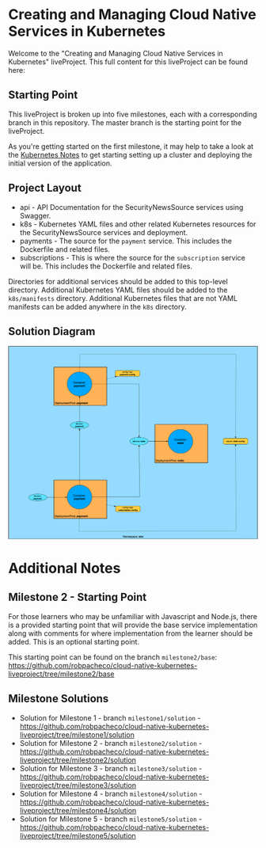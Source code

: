 # Creating and Managing Cloud Native Services in Kubernetes

Welcome to the "Creating and Managing Cloud Native Services in Kubernetes" liveProject. This full content for this liveProject can be found here: <fill in URL here>

## Starting Point

This liveProject is broken up into five milestones, each with a corresponding branch in this repository. The master branch is the starting point for the liveProject.

As you're getting started on the first milestone, it may help to take a look at the [Kubernetes Notes](notes/KUBERNETES.md) to get starting setting up a cluster and deploying
the initial version of the application.

## Project Layout

* api - API Documentation for the SecurityNewsSource services using Swagger.
* k8s - Kubernetes YAML files and other related Kubernetes resources for the SecurityNewsSource services and deployment.
* payments - The source for the `payment` service. This includes the Dockerfile and related files.
* subscriptions - This is where the source for the `subscription` service will be. This includes the Dockerfile and related files.

Directories for additional services should be added to this top-level directory. Additional Kubernetes YAML files should
be added to the `k8s/manifests` directory. Additional Kubernetes files that are not YAML manifests can be added anywhere
in the `k8s` directory.

## Solution Diagram

![Solution](diagrams/Milestone2-End.png)

# Additional Notes 

## Milestone 2 - Starting Point

For those learners who may be unfamiliar with Javascript and Node.js, there is a provided starting point that will provide the base service implementation along with comments for where implementation from the learner should be added. This is an optional starting point.

This starting point can be found on the branch `milestone2/base`: https://github.com/robpacheco/cloud-native-kubernetes-liveproject/tree/milestone2/base

## Milestone Solutions

* Solution for Milestone 1 - branch `milestone1/solution` - https://github.com/robpacheco/cloud-native-kubernetes-liveproject/tree/milestone1/solution
* Solution for Milestone 2 - branch `milestone2/solution` - https://github.com/robpacheco/cloud-native-kubernetes-liveproject/tree/milestone2/solution
* Solution for Milestone 3 - branch `milestone3/solution` - https://github.com/robpacheco/cloud-native-kubernetes-liveproject/tree/milestone3/solution
* Solution for Milestone 4 - branch `milestone4/solution` - https://github.com/robpacheco/cloud-native-kubernetes-liveproject/tree/milestone4/solution
* Solution for Milestone 5 - branch `milestone5/solution` - https://github.com/robpacheco/cloud-native-kubernetes-liveproject/tree/milestone5/solution

